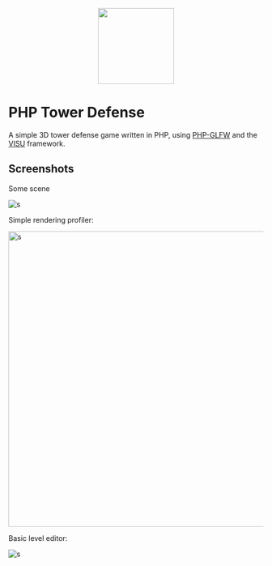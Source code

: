 
<p align="center">
 <img width="150px" src="https://user-images.githubusercontent.com/956212/215984418-4cdfc53a-5047-4b61-a0da-396f223f677f.jpg">
</p>


# PHP Tower Defense

A simple 3D tower defense game written in PHP, using [PHP-GLFW](http://github.com/mario-deluna/php-glfw) and the [VISU](https://github.com/phpgl/visu) framework.

## Screenshots

Some scene

![s](https://user-images.githubusercontent.com/956212/222989984-e1b2d431-26de-47f4-a17d-7800e5afb052.jpg)

Simple rendering profiler:

<img width="584" alt="s" src="https://user-images.githubusercontent.com/956212/232909950-b6a00786-8f68-4be4-b99c-dcc96a95988b.png">

Basic level editor:

![s](https://user-images.githubusercontent.com/956212/232910366-5393cd05-3e0d-45d7-80d8-2f888c11bda4.gif)
